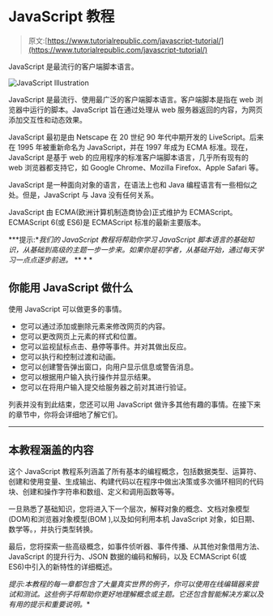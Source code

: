 # JavaScript 教程

> 原文:[https://www.tutorialrepublic.com/javascript-tutorial/](https://www.tutorialrepublic.com/javascript-tutorial/)

JavaScript 是最流行的客户端脚本语言。

![JavaScript Illustration](../Images/3f8307270237aba3d0474e0be39cb547.png)

JavaScript 是最流行、使用最广泛的客户端脚本语言。客户端脚本是指在 web 浏览器中运行的脚本。JavaScript 旨在通过处理从 web 服务器返回的内容，为网页添加交互性和动态效果。

JavaScript 最初是由 Netscape 在 20 世纪 90 年代中期开发的 LiveScript。后来在 1995 年被重新命名为 JavaScript，并在 1997 年成为 ECMA 标准。现在，JavaScript 是基于 web 的应用程序的标准客户端脚本语言，几乎所有现有的 web 浏览器都支持它，如 Google Chrome、Mozilla Firefox、Apple Safari 等。

JavaScript 是一种面向对象的语言，在语法上也和 Java 编程语言有一些相似之处。但是，JavaScript 与 Java 没有任何关系。

JavaScript 由 ECMA(欧洲计算机制造商协会)正式维护为 ECMAScript。ECMAScript 6(或 ES6)是 ECMAScript 标准的最新主要版本。

 ***提示:**我们的 JavaScript 教程将帮助你学习 JavaScript 脚本语言的基础知识，从基础到高级的主题一步一步来。如果你是初学者，从基础开始，通过每天学习一点点逐步前进。*  ** * *

## 你能用 JavaScript 做什么

使用 JavaScript 可以做更多的事情。

*   您可以通过添加或删除元素来修改网页的内容。
*   您可以更改网页上元素的样式和位置。
*   您可以监视鼠标点击、悬停等事件。并对其做出反应。
*   您可以执行和控制过渡和动画。
*   您可以创建警告弹出窗口，向用户显示信息或警告消息。
*   您可以根据用户输入执行操作并显示结果。
*   您可以在将用户输入提交给服务器之前对其进行验证。

列表并没有到此结束，您还可以用 JavaScript 做许多其他有趣的事情。在接下来的章节中，你将会详细地了解它们。

* * *

## 本教程涵盖的内容

这个 JavaScript 教程系列涵盖了所有基本的编程概念，包括数据类型、运算符、创建和使用变量、生成输出、构建代码以在程序中做出决策或多次循环相同的代码块、创建和操作字符串和数组、定义和调用函数等等。

一旦熟悉了基础知识，您将进入下一个层次，解释对象的概念、文档对象模型(DOM)和浏览器对象模型(BOM ),以及如何利用本机 JavaScript 对象，如日期、数学等。，并执行类型转换。

最后，您将探索一些高级概念，如事件侦听器、事件传播、从其他对象借用方法、JavaScript 的提升行为、JSON 数据的编码和解码，以及 ECMAScript 6(或 ES6)中引入的新特性的详细概述。

 *提示:本教程的每一章都包含了大量真实世界的例子，你可以使用在线编辑器来尝试和测试。这些例子将帮助你更好地理解概念或主题。它还包含智能解决方案以及有用的提示和重要说明。**